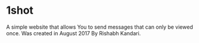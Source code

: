 # 1shot
A simple website that allows You to send messages that can only be viewed once.
Was created in August 2017 By Rishabh Kandari.
